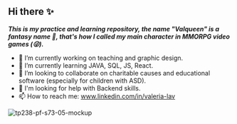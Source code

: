 ## Hi there ✨

_**This is my practice and learning repository, the name "Valqueen" is a fantasy name 👀, that's how I called my main character in MMORPG video games (😜).**_ 

- 🔭 I’m currently working on teaching and graphic design.
- 🌱 I’m currently learning JAVA, SQL, JS, React.
- 👯 I’m looking to collaborate on charitable causes and educational software (especially for children with ASD).
- 🤔 I'm looking for help with Backend skills.
- 📫 How to reach me: www.linkedin.com/in/valeria-lav

![tp238-pf-s73-05-mockup](https://user-images.githubusercontent.com/91805686/203163328-0f816b07-8c95-4f97-9c87-971a98caca82.png)
